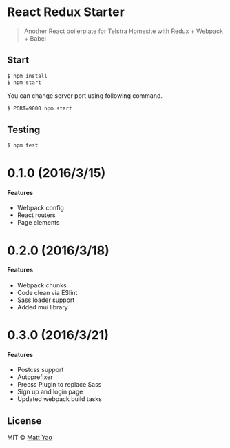 # React Redux Starter

> Another React boilerplate for Telstra Homesite with Redux + Webpack + Babel

## Start

```sh
$ npm install
$ npm start
```

You can change server port using following command.

```sh
$ PORT=9000 npm start
```

## Testing

```sh
$ npm test
```

# 0.1.0 (2016/3/15)

#### Features
- Webpack config
- React routers
- Page elements

# 0.2.0 (2016/3/18)

#### Features
- Webpack chunks
- Code clean via ESlint
- Sass loader support
- Added mui library

# 0.3.0 (2016/3/21)

#### Features
- Postcss support
- Autoprefixer
- Precss Plugin to replace Sass
- Sign up and login page
- Updated webpack build tasks

## License

MIT © [Matt Yao](http://localhost)
